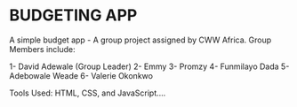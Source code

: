 # BUDGETING APP

A simple budget app - A group project assigned by CWW Africa. Group Members include:

1- David Adewale (Group Leader)
2- Emmy
3- Promzy
4- Funmilayo Dada
5- Adebowale Weade
6- Valerie Okonkwo

Tools Used:
HTML, CSS, and JavaScript....
